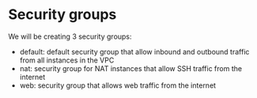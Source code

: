 # Security groups

We will be creating 3 security groups:

- default: default security group that allow inbound and outbound traffic from all instances in the VPC
- nat: security group for NAT instances that allow SSH traffic from the internet
- web: security group that allows web traffic from the internet

